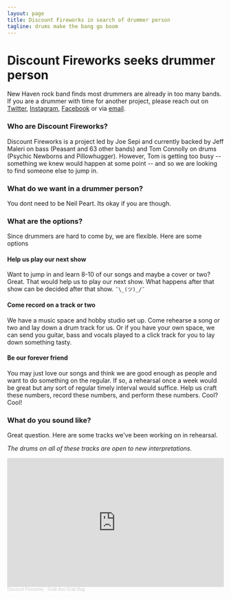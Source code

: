 ```yaml
---
layout: page
title: Discount Fireworks in search of drummer person
tagline: drums make the bang go boom
---
```


# Discount Fireworks seeks drummer person

New Haven rock band finds most drummers are already in too many bands. If you are a drummer with time for another project, please reach out on [Twitter](https://twitter.com/joe_sepi), [Instagram](https://www.instagram.com/joesepi/), [Facebook](https://www.facebook.com/joesepi) or via [email](mailto:joe@joesepi.com).

### Who are Discount Fireworks?

Discount Fireworks is a project led by Joe Sepi and currently backed by Jeff Maleri on bass (Peasant and 63 other bands) and Tom Connolly on drums (Psychic Newborns and Pillowhugger). However, Tom is getting too busy -- something we knew would happen at some point -- and so we are looking to find someone else to jump in.

### What do we want in a drummer person?

You dont need to be Neil Peart. Its okay if you are though.

### What are the options?

Since drummers are hard to come by, we are flexible. Here are some options

#### Help us play our next show

Want to jump in and learn 8-10 of our songs and maybe a cover or two? Great. That would help us to play our next show. What happens after that show can be decided after that show. `¯\_(ツ)_/¯`

#### Come record on a track or two

We have a music space and hobby studio set up. Come rehearse a song or two and lay down a drum track for us. Or if you have your own space, we can send you guitar, bass and vocals played to a click track for you to lay down something tasty.

#### Be our forever friend

You may just love our songs and think we are good enough as people and want to do something on the regular. If so, a rehearsal once a week would be great but any sort of regular timely interval would suffice. Help us craft these numbers, record these numbers, and perform these numbers. Cool? Cool!

### What do you sound like?

Great question. Here are some tracks we've been working on in rehearsal.

_The drums on all of these tracks are open to new interpretations._

<iframe width="100%" height="300" scrolling="no" frameborder="no" allow="autoplay" src="https://w.soundcloud.com/player/?url=https%3A//api.soundcloud.com/playlists/1613892187%3Fsecret_token%3Ds-iyBIZfEdnOg&color=%23ff5500&auto_play=false&hide_related=false&show_comments=true&show_user=true&show_reposts=false&show_teaser=true&visual=true"></iframe><div style="font-size: 10px; color: #cccccc;line-break: anywhere;word-break: normal;overflow: hidden;white-space: nowrap;text-overflow: ellipsis; font-family: Interstate,Lucida Grande,Lucida Sans Unicode,Lucida Sans,Garuda,Verdana,Tahoma,sans-serif;font-weight: 100;"><a href="https://soundcloud.com/discount-fireworks" title="Discount Fireworks" target="_blank" style="color: #cccccc; text-decoration: none;">Discount Fireworks</a> · <a href="https://soundcloud.com/discount-fireworks/sets/grab-ass-grab-bag/s-iyBIZfEdnOg" title="Grab Ass Grab Bag" target="_blank" style="color: #cccccc; text-decoration: none;">Grab Ass Grab Bag</a></div>
